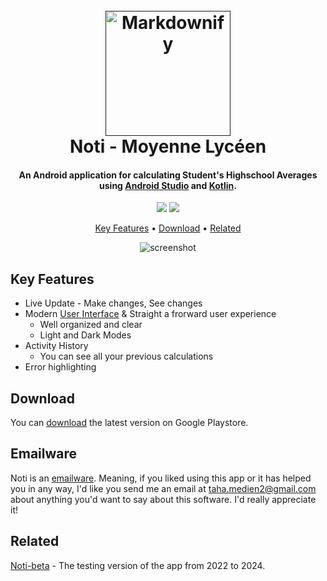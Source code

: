 
<h1 align="center">
  <br>
  <a href=""><img src="https://play-lh.googleusercontent.com/nl0Zwfam0u1l1sA--_UwEOVKzc0DSYykFcG2cZz4loEisuS885iF0Q0NxOEwlKlCDA=w240-h480" alt="Markdownify" width="200"></a>
  <br>
    Noti - Moyenne Lycéen
  <br>
</h1>

<h4 align="center">An Android application for calculating Student's Highschool Averages using <a href="https://developer.android.com/studio" target="_blank">Android Studio</a> and <a href="https://kotlinlang.org/" target="_blank">Kotlin</a>.</h4>

<p align="center">
  <a href="https://developer.android.com/about/versions/14"><img src="https://img.shields.io/badge/Target SDK-34-4fb053.svg?maxAge=2592000&amp;style=flat"></a>
  <a href="">
      <img src="https://img.shields.io/badge/Version-3.0.1-blue.svg?maxAge=2592000&amp;style=flat">
  </a>
</p>

<p align="center">
  <a href="#key-features">Key Features</a> •
  <a href="#download">Download</a> •
  <a href="#related">Related</a>
</p>

<div align="center">
  
  ![screenshot](https://media.giphy.com/media/v1.Y2lkPTc5MGI3NjExbms2MjExY3ViMDBpM3AwaTQ4bW8xYnBva2p6OTNyeTh1MHF2cGJkaiZlcD12MV9pbnRlcm5hbF9naWZfYnlfaWQmY3Q9Zw/M0lwWlFXIQgwioOrzf/giphy.gif)
</div>

## Key Features

* Live Update - Make changes, See changes
* Modern [User Interface](https://www.behance.net/gallery/200141617/NOTI) & Straight a frorward user experience
  - Well organized and clear
  - Light and Dark Modes
* Activity History
  - You can see all your previous calculations
* Error highlighting

## Download

You can [download](https://play.google.com/store/apps/details?id=com.noti.tn) the latest version on Google Playstore.

## Emailware

Noti is an [emailware](https://en.wiktionary.org/wiki/emailware). Meaning, if you liked using this app or it has helped you in any way, I'd like you send me an email at <taha.medien2@gmail.com> about anything you'd want to say about this software. I'd really appreciate it!

## Related

[Noti-beta](https://github.com/TiramisuAddict/Noti-Betab) - The testing version of the app from 2022 to 2024.


